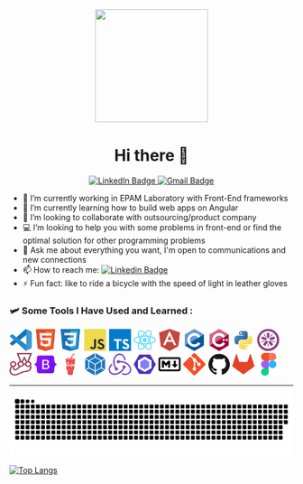 <div align="center">
  <div id="header">
    <img src="https://media4.giphy.com/media/ptqAPgghLtHOa0SLJS/giphy.webp?cid=ecf05e47t1bud735yyfux03gwri7ltdv2eo0ewc0wsdexj2d&rid=giphy.webp&ct=g" width="200" height="200"/>
  </div>

  <h1>Hi there 👋</h1>
  <div id="badges">
    <a href="https://www.linkedin.com/in/andriy-oleksievets-9b056b219/">
      <img src="https://img.shields.io/badge/LinkedIn-blue?style=for-the-badge&logo=linkedin&logoColor=white" alt="LinkedIn Badge"/>
    </a>
    <a href="https://mail.google.com/mail/?view=cm&fs=1&to=aandriy335@gmail.com&su=Hello, I work as a recruiter at COMPANY, and we hope to see you on our team soon&body=We can contact you via Linkedin, so have a nice day">
      <img src="https://img.shields.io/badge/Gmail-red?style=for-the-badge&logo=gmail&logoColor=white" alt="Gmail Badge"/>
    </a>
  </div>
</div>

- 🔭 I’m currently working in EPAM Laboratory with Front-End frameworks
- 🌱 I’m currently learning how to build web apps on Angular
- 👯 I’m looking to collaborate with outsourcing/product company
- :computer: I’m looking to help you with some problems in front-end or find the optimal solution for other programming problems
- 💬 Ask me about everything you want, I'm open to communications and new connections
- 📫 How to reach me: [![Linkedin Badge](https://img.shields.io/badge/LinkedIn-blue?style=flat&logo=Linkedin&logoColor=white)](https://www.linkedin.com/in/andriy-oleksievets-9b056b219/)
- ⚡ Fun fact: like to ride a bicycle with the speed of light in leather gloves

### :small_airplane: Some Tools I Have Used and Learned :
<p align="left">
  <img src="https://github.com/devicons/devicon/blob/master/icons/vscode/vscode-original.svg" title="VSCode" alt="VSCode" width="40" height="40"/>
  <img src="https://github.com/devicons/devicon/blob/master/icons/html5/html5-original.svg" title="HTML5" alt="HTML5" width="40" height="40"/>
  <img src="https://github.com/devicons/devicon/blob/master/icons/css3/css3-original.svg" title="CSS3" alt="CSS3" width="40" height="40"/>
  <img src="https://github.com/devicons/devicon/blob/master/icons/javascript/javascript-original.svg" title="Javascript" alt="Javascript" width="40" height="40"/>
  <img src="https://github.com/devicons/devicon/blob/master/icons/typescript/typescript-plain.svg" title="Typescript" alt="Typescript" width="40" height="40"/>
  <img src="https://github.com/devicons/devicon/blob/master/icons/react/react-original.svg" title="React" alt="React" width="40" height="40"/>
  <img src="https://github.com/devicons/devicon/blob/master/icons/angularjs/angularjs-plain.svg" title="Angular" alt="Angular" width="40" height="40"/>
  <img src="https://github.com/devicons/devicon/blob/master/icons/c/c-original.svg" title="C language" alt="C language" width="40" height="40"/>
  <img src="https://github.com/devicons/devicon/blob/master/icons/cplusplus/cplusplus-original.svg" title="C++ language" alt="C++ language" width="40" height="40"/>
  <img src="https://github.com/devicons/devicon/blob/master/icons/python/python-original.svg" title="Python" alt="Python" width="40" height="40"/>
  <img src="https://github.com/devicons/devicon/blob/master/icons/jasmine/jasmine-plain.svg" title="Jasmine" alt="Jasmine" width="40" height="40"/>
  <img src="https://github.com/devicons/devicon/blob/master/icons/jest/jest-plain.svg" title="Jest" alt="Jest" width="40" height="40"/>
  <img src="https://github.com/devicons/devicon/blob/master/icons/bootstrap/bootstrap-original.svg" title="Bootstrap" alt="Bootstrap" width="40" height="40"/>
  <img src="https://github.com/devicons/devicon/blob/master/icons/gulp/gulp-plain.svg" title="Gulp" alt="Gulp" width="40" height="40"/>
  <img src="https://github.com/devicons/devicon/blob/master/icons/webpack/webpack-plain.svg" title="Webpack" alt="Webpack" width="40" height="40"/>
  <img src="https://github.com/devicons/devicon/blob/master/icons/redux/redux-original.svg" title="Redux" alt="Redux" width="40" height="40"/>
  <img src="https://github.com/devicons/devicon/blob/master/icons/eslint/eslint-original.svg" title="Eslint" alt="Eslint" width="40" height="40"/>
  <img src="https://github.com/devicons/devicon/blob/master/icons/markdown/markdown-original.svg" title="Markdown" alt="Markdown" width="40" height="40"/>
  <img src="https://github.com/devicons/devicon/blob/master/icons/git/git-plain.svg" title="Git" alt="Git" width="40" height="40"/>
  <img src="https://github.com/devicons/devicon/blob/master/icons/github/github-original.svg" title="Github" alt="Github" width="40" height="40"/>
  <img src="https://github.com/devicons/devicon/blob/master/icons/gitlab/gitlab-plain.svg" title="Gitlab" alt="Gitlab" width="40" height="40"/>
  <img src="https://github.com/devicons/devicon/blob/master/icons/figma/figma-original.svg" title="Figma" alt="Figma" width="40" height="40"/>
</div>

<hr>

<div>

  ![Snake animation](https://github.com/ggo-web/ggo-web/blob/output/github-contribution-grid-snake.svg)

  [![Top Langs](https://github-readme-stats.vercel.app/api/top-langs/?username=ggo-web&layout=compact)](https://github.com/ggo-web/github-readme-stats)
  
</div>

<!--
**GGO-web/GGO-web** is a ✨ _special_ ✨ repository because its `README.md` (this file) appears on your GitHub profile.

Here are some ideas to get you started:

-->

